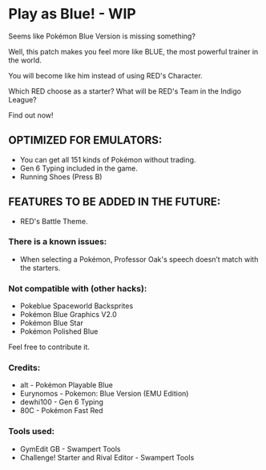 # Play as Blue! - WIP
Seems like Pokémon Blue Version is missing something?

Well, this patch makes you feel more like BLUE, the most powerful trainer in the world.

You will become like him instead of using RED's Character.

Which RED choose as a starter? What will be RED's Team in the Indigo League?

Find out now!

## OPTIMIZED FOR EMULATORS:
- You can get all 151 kinds of Pokémon without trading.
- Gen 6 Typing included in the game.
- Running Shoes (Press B)

## FEATURES TO BE ADDED IN THE FUTURE:
- RED's Battle Theme.

### There is a known issues:
- When selecting a Pokémon, Professor Oak's speech doesn’t match with the starters.

### Not compatible with (other hacks):
- Pokeblue Spaceworld Backsprites 
- Pokémon Blue Graphics V2.0
- Pokémon Blue Star
- Pokémon Polished Blue

Feel free to contribute it.

### Credits:
- alt - Pokémon Playable Blue
- Eurynomos - Pokemon: Blue Version (EMU Edition)
- dewhi100 - Gen 6 Typing
- 80C - Pokémon Fast Red

### Tools used:
- GymEdit GB - Swampert Tools
- Challenge! Starter and Rival Editor - Swampert Tools
